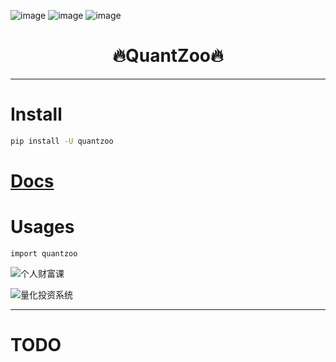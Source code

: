 

![image](https://img.shields.io/pypi/v/quantzoo.svg) ![image](https://img.shields.io/travis/Jie-Yuan/quantzoo.svg) ![image](https://readthedocs.org/projects/quantzoo/badge/?version=latest)



<h1 align = "center">🔥QuantZoo🔥</h1>

---
# Install
```bash
pip install -U quantzoo
```

# [Docs](https://jie-yuan.github.io/quantzoo/)

# Usages
```
import quantzoo
```
![个人财富课](https://tva1.sinaimg.cn/large/e6c9d24egy1h1dum2e0xij20ef0ctdgw.jpg)

![量化投资系统](https://tva1.sinaimg.cn/large/e6c9d24egy1h1dunn77maj20e30aoaa8.jpg)


---
# TODO
